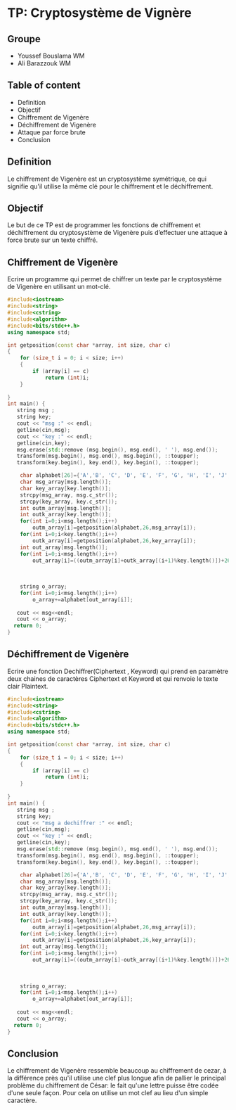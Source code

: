 ﻿# TP: Cryptosystème de Vignère
## Groupe  
- Youssef Bouslama WM
- Ali Barazzouk WM
## Table of content
- Definition
- Objectif
- Chiffrement de Vigenère
- Déchiffrement de Vigenère
- Attaque par force brute
- Conclusion
## Definition
Le chiffrement de Vigenère est un cryptosystème symétrique, ce qui signifie qu'il utilise la même clé pour le chiffrement et le déchiffrement.
## Objectif 
  Le but de ce TP est de programmer les fonctions de chiffrement et déchiffrement du cryptosystème de Vigenère puis d’effectuer une attaque à force brute sur un texte chiffré.
## Chiffrement de Vigenère
Ecrire un programme qui permet de chiffrer un texte par le cryptosystème de Vigenère en utilisant un mot-clé.
```cpp
#include<iostream>
#include<string>
#include<cstring>
#include<algorithm>
#include<bits/stdc++.h>
using namespace std;

int getposition(const char *array, int size, char c)
{
    for (size_t i = 0; i < size; i++)
    {
        if (array[i] == c)
            return (int)i;
    }
    
}
int main() {
   string msg ;
   string key;
   cout << "msg :" << endl;
   getline(cin,msg);
   cout << "key :" << endl;
   getline(cin,key);
   msg.erase(std::remove (msg.begin(), msg.end(), ' '), msg.end());
   transform(msg.begin(), msg.end(), msg.begin(), ::toupper);
   transform(key.begin(), key.end(), key.begin(), ::toupper);

    char alphabet[26]={'A','B', 'C', 'D', 'E', 'F', 'G', 'H', 'I', 'J', 'K', 'L', 'M', 'N', 'O', 'P', 'Q', 'R','S', 'T', 'U', 'V', 'W', 'X', 'Y', 'Z'};
    char msg_array[msg.length()];
    char key_array[key.length()];
    strcpy(msg_array, msg.c_str());
    strcpy(key_array, key.c_str());
    int outm_array[msg.length()];
    int outk_array[key.length()];
    for(int i=0;i<msg.length();i++)
        outm_array[i]=getposition(alphabet,26,msg_array[i]);
    for(int i=0;i<key.length();i++)
        outk_array[i]=getposition(alphabet,26,key_array[i]);
    int out_array[msg.length()];
    for(int i=0;i<msg.length();i++)
    	out_array[i]=((outm_array[i]+outk_array[(i+1)%key.length()])+26)%26;
	
        
   
	string o_array;
    for(int i=0;i<msg.length();i++)
        o_array+=alphabet[out_array[i]];
    
   cout << msg<<endl;
   cout << o_array;
  return 0;
}
```
## Déchiffrement de Vigenère
Ecrire une fonction Dechiffrer(Ciphertext , Keyword) qui prend en paramètre deux chaines de caractères Ciphertext et Keyword et qui renvoie le texte clair Plaintext.
```cpp
#include<iostream>
#include<string>
#include<cstring>
#include<algorithm>
#include<bits/stdc++.h>
using namespace std;

int getposition(const char *array, int size, char c)
{
    for (size_t i = 0; i < size; i++)
    {
        if (array[i] == c)
            return (int)i;
    }
    
}
int main() {
   string msg ;
   string key;
   cout << "msg a dechiffrer :" << endl;
   getline(cin,msg);
   cout << "key :" << endl;
   getline(cin,key);
   msg.erase(std::remove (msg.begin(), msg.end(), ' '), msg.end());
   transform(msg.begin(), msg.end(), msg.begin(), ::toupper);
   transform(key.begin(), key.end(), key.begin(), ::toupper);

    char alphabet[26]={'A','B', 'C', 'D', 'E', 'F', 'G', 'H', 'I', 'J', 'K', 'L', 'M', 'N', 'O', 'P', 'Q', 'R','S', 'T', 'U', 'V', 'W', 'X', 'Y', 'Z'};
    char msg_array[msg.length()];
    char key_array[key.length()];
    strcpy(msg_array, msg.c_str());
    strcpy(key_array, key.c_str());
    int outm_array[msg.length()];
    int outk_array[key.length()];
    for(int i=0;i<msg.length();i++)
        outm_array[i]=getposition(alphabet,26,msg_array[i]);
    for(int i=0;i<key.length();i++)
        outk_array[i]=getposition(alphabet,26,key_array[i]);
    int out_array[msg.length()];
    for(int i=0;i<msg.length();i++)
    	out_array[i]=((outm_array[i]-outk_array[(i+1)%key.length()])+26)%26;
	
        
   
	string o_array;
    for(int i=0;i<msg.length();i++)
        o_array+=alphabet[out_array[i]];
    
   cout << msg<<endl;
   cout << o_array;
  return 0;
}
```
## Conclusion
Le chiffrement de Vigenère ressemble beaucoup au chiffrement de cezar, à la différence près qu'il utilise une clef plus longue afin de pallier le principal problème du chiffrement de César: le fait qu'une lettre puisse être codée d'une seule façon. Pour cela on utilise un mot clef au lieu d'un simple caractère.

 
